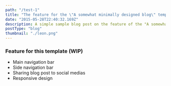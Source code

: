 ```yaml
---
path: "/test-1"
title: "The feature for the \"A somewhat minimally designed blog\" template"
date: "2015-05-28T22:40:32.169Z"
description: A simple sample blog post on the feature of the "A somewhat minimally designed blog" template
postType: "blog"
thumbnail: "./leon.png"
---
```


### Feature for this template (WIP)
 - Main navigation bar
 - Side navigation bar
 - Sharing blog post to social medias
 - Responsive design